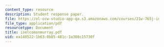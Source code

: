 ```yaml
---
content_type: resource
description: Student response paper.
file: https://ol-ocw-studio-app-qa.s3.amazonaws.com/courses/21w-765j-interactive-and-non-linear-narrative-theory-and-practice-spring-2004/ea1485221b630b85481c1a308c15730f_iselcomonmurray.pdf
file_type: application/pdf
resourcetype: Document
title: iselcomonmurray.pdf
uid: ea148522-1b63-0b85-481c-1a308c15730f
---
```

